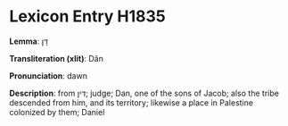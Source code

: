 # Lexicon Entry H1835

**Lemma**: דָּן

**Transliteration (xlit)**: Dân

**Pronunciation**: dawn

**Description**:
from דִּין; judge; Dan, one of the sons of Jacob; also the tribe descended from him, and its territory; likewise a place in Palestine colonized by them; Daniel
